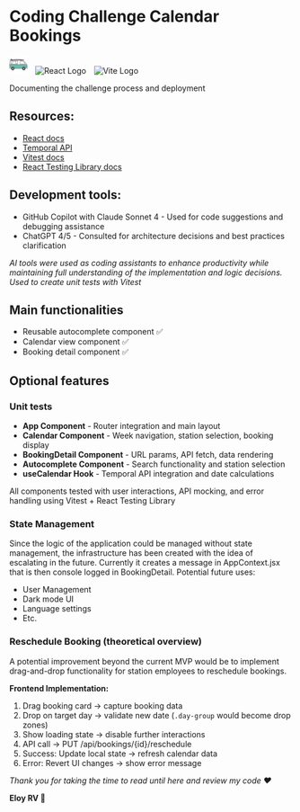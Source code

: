 # Coding Challenge Calendar Bookings

<p>
  <img src="./calendar-bookings/public/roadsurfer-favicon.png" alt="Van Logo" width="32" style="margin-right: 10px;">
  <img src="https://react.dev/favicon-32x32.png" alt="React Logo" width="32" style="margin-right: 10px;">
  <img src="https://vitejs.dev/logo-with-shadow.png" alt="Vite Logo" width="32">
</p>

Documenting the challenge process and deployment

## Resources:

- [React docs](https://react.dev/learn)
- [Temporal API](https://tc39.es/proposal-temporal/docs/)
- [Vitest docs](https://vitest.dev/guide/)
- [React Testing Library docs](https://testing-library.com/docs/react-testing-library/intro/)

## Development tools:

- GitHub Copilot with Claude Sonnet 4 - Used for code suggestions and debugging assistance
- ChatGPT 4/5 - Consulted for architecture decisions and best practices clarification

_AI tools were used as coding assistants to enhance productivity while maintaining full understanding of the implementation and logic decisions. Used to create unit tests with Vitest_

## Main functionalities

- Reusable autocomplete component ✅
- Calendar view component ✅
- Booking detail component ✅

## Optional features

### Unit tests

- **App Component** - Router integration and main layout
- **Calendar Component** - Week navigation, station selection, booking display
- **BookingDetail Component** - URL params, API fetch, data rendering
- **Autocomplete Component** - Search functionality and station selection
- **useCalendar Hook** - Temporal API integration and date calculations

All components tested with user interactions, API mocking, and error handling using Vitest + React Testing Library

### State Management

Since the logic of the application could be managed without state management, the infrastructure has been created with the idea of escalating in the future. Currently it creates a message in AppContext.jsx that is then console logged in BookingDetail. Potential future uses:

- User Management
- Dark mode UI
- Language settings
- Etc.

### Reschedule Booking (theoretical overview)

A potential improvement beyond the current MVP would be to implement drag-and-drop functionality for station employees to reschedule bookings.

**Frontend Implementation:**

1. Drag booking card → capture booking data
2. Drop on target day → validate new date (`.day-group` would become drop zones)
3. Show loading state → disable further interactions
4. API call → PUT /api/bookings/{id}/reschedule
5. Success: Update local state → refresh calendar data
6. Error: Revert UI changes → show error message

*Thank you for taking the time to read until here and review my code ❤️*

**Eloy RV 🚐**
